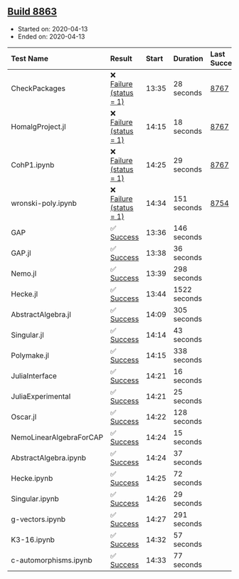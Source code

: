## [Build 8863](https://oscarci.mathematik.uni-kl.de/job/oscar/8863/)

* Started on: 2020-04-13
* Ended on: 2020-04-13

| Test Name    | Result | Start | Duration | Last Success | First Failure |
|:-------------|:-------|:------|:---------|:-------------|:--------------|
| CheckPackages | ❌ [Failure (status = 1)](https://oscarci.mathematik.uni-kl.de/job/oscar/8863/artifact/logs/build-8863/CheckPackages.log) | 13:35 | 28 seconds | [8767](https://oscarci.mathematik.uni-kl.de/job/oscar/8767/) | [8768](https://oscarci.mathematik.uni-kl.de/job/oscar/8768/) |
| HomalgProject.jl | ❌ [Failure (status = 1)](https://oscarci.mathematik.uni-kl.de/job/oscar/8863/artifact/logs/build-8863/HomalgProject.jl.log) | 14:15 | 18 seconds | [8767](https://oscarci.mathematik.uni-kl.de/job/oscar/8767/) | [8768](https://oscarci.mathematik.uni-kl.de/job/oscar/8768/) |
| CohP1.ipynb | ❌ [Failure (status = 1)](https://oscarci.mathematik.uni-kl.de/job/oscar/8863/artifact/logs/build-8863/CohP1.ipynb.log) | 14:25 | 29 seconds | [8767](https://oscarci.mathematik.uni-kl.de/job/oscar/8767/) | [8768](https://oscarci.mathematik.uni-kl.de/job/oscar/8768/) |
| wronski-poly.ipynb | ❌ [Failure (status = 1)](https://oscarci.mathematik.uni-kl.de/job/oscar/8863/artifact/logs/build-8863/wronski-poly.ipynb.log) | 14:34 | 151 seconds | [8754](https://oscarci.mathematik.uni-kl.de/job/oscar/8754/) | [8755](https://oscarci.mathematik.uni-kl.de/job/oscar/8755/) |
| GAP | ✅ [Success](https://oscarci.mathematik.uni-kl.de/job/oscar/8863/artifact/logs/build-8863/GAP.log) | 13:36 | 146 seconds |  |  |
| GAP.jl | ✅ [Success](https://oscarci.mathematik.uni-kl.de/job/oscar/8863/artifact/logs/build-8863/GAP.jl.log) | 13:38 | 36 seconds |  |  |
| Nemo.jl | ✅ [Success](https://oscarci.mathematik.uni-kl.de/job/oscar/8863/artifact/logs/build-8863/Nemo.jl.log) | 13:39 | 298 seconds |  |  |
| Hecke.jl | ✅ [Success](https://oscarci.mathematik.uni-kl.de/job/oscar/8863/artifact/logs/build-8863/Hecke.jl.log) | 13:44 | 1522 seconds |  |  |
| AbstractAlgebra.jl | ✅ [Success](https://oscarci.mathematik.uni-kl.de/job/oscar/8863/artifact/logs/build-8863/AbstractAlgebra.jl.log) | 14:09 | 305 seconds |  |  |
| Singular.jl | ✅ [Success](https://oscarci.mathematik.uni-kl.de/job/oscar/8863/artifact/logs/build-8863/Singular.jl.log) | 14:14 | 43 seconds |  |  |
| Polymake.jl | ✅ [Success](https://oscarci.mathematik.uni-kl.de/job/oscar/8863/artifact/logs/build-8863/Polymake.jl.log) | 14:15 | 338 seconds |  |  |
| JuliaInterface | ✅ [Success](https://oscarci.mathematik.uni-kl.de/job/oscar/8863/artifact/logs/build-8863/JuliaInterface.log) | 14:21 | 16 seconds |  |  |
| JuliaExperimental | ✅ [Success](https://oscarci.mathematik.uni-kl.de/job/oscar/8863/artifact/logs/build-8863/JuliaExperimental.log) | 14:21 | 25 seconds |  |  |
| Oscar.jl | ✅ [Success](https://oscarci.mathematik.uni-kl.de/job/oscar/8863/artifact/logs/build-8863/Oscar.jl.log) | 14:22 | 128 seconds |  |  |
| NemoLinearAlgebraForCAP | ✅ [Success](https://oscarci.mathematik.uni-kl.de/job/oscar/8863/artifact/logs/build-8863/NemoLinearAlgebraForCAP.log) | 14:24 | 15 seconds |  |  |
| AbstractAlgebra.ipynb | ✅ [Success](https://oscarci.mathematik.uni-kl.de/job/oscar/8863/artifact/logs/build-8863/AbstractAlgebra.ipynb.log) | 14:24 | 37 seconds |  |  |
| Hecke.ipynb | ✅ [Success](https://oscarci.mathematik.uni-kl.de/job/oscar/8863/artifact/logs/build-8863/Hecke.ipynb.log) | 14:25 | 72 seconds |  |  |
| Singular.ipynb | ✅ [Success](https://oscarci.mathematik.uni-kl.de/job/oscar/8863/artifact/logs/build-8863/Singular.ipynb.log) | 14:26 | 29 seconds |  |  |
| g-vectors.ipynb | ✅ [Success](https://oscarci.mathematik.uni-kl.de/job/oscar/8863/artifact/logs/build-8863/g-vectors.ipynb.log) | 14:27 | 291 seconds |  |  |
| K3-16.ipynb | ✅ [Success](https://oscarci.mathematik.uni-kl.de/job/oscar/8863/artifact/logs/build-8863/K3-16.ipynb.log) | 14:32 | 57 seconds |  |  |
| c-automorphisms.ipynb | ✅ [Success](https://oscarci.mathematik.uni-kl.de/job/oscar/8863/artifact/logs/build-8863/c-automorphisms.ipynb.log) | 14:33 | 77 seconds |  |  |
